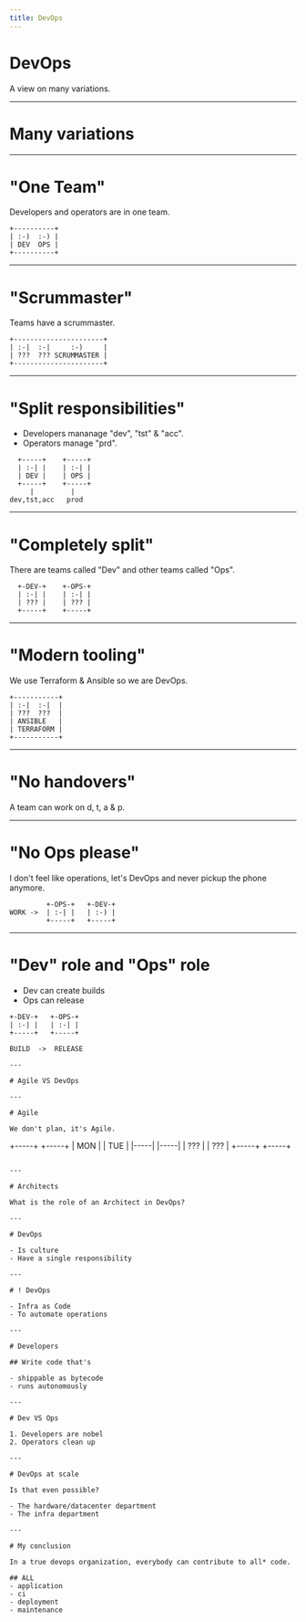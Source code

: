 ```yaml
---
title: DevOps
---
```


# DevOps

A view on many variations.

---

# Many variations

----

# "One Team"

Developers and operators are in one team.

```
+----------+
| :-)  :-) |
| DEV  OPS |
+----------+
```

----

# "Scrummaster"

Teams have a scrummaster.

```
+----------------------+
| :-|  :-|     :-)     |
| ???  ??? SCRUMMASTER |
+----------------------+
```

----

# "Split responsibilities"

- Developers mananage "dev", "tst" & "acc".
- Operators manage "prd".

```
  +-----+    +-----+
  | :-| |    | :-| |
  | DEV |    | OPS |
  +-----+    +-----+
     |         |
dev,tst,acc   prod
```

----

# "Completely split"

There are teams called "Dev" and other teams called "Ops".

```
  +-DEV-+    +-OPS-+
  | :-| |    | :-| |
  | ??? |    | ??? |
  +-----+    +-----+
```

----

# "Modern tooling"

We use Terraform & Ansible so we are DevOps.

```
+-----------+
| :-|  :-|  |
| ???  ???  |
| ANSIBLE   |
| TERRAFORM |
+-----------+
```

----

# "No handovers"

A team can work on d, t, a & p.

----

# "No Ops please"

I don't feel like operations, let's DevOps and never pickup the phone anymore.

```
         +-OPS-+   +-DEV-+
WORK ->  | :-| |   | :-) |
         +-----+   +-----+
```

----

# "Dev" role and "Ops" role

- Dev can create builds
- Ops can release

```
+-DEV-+   +-OPS-+
| :-| |   | :-| |
+-----+   +-----+

BUILD  ->  RELEASE

---

# Agile VS DevOps

---

# Agile

We don't plan, it's Agile.

```
+-----+ +-----+
| MON | | TUE |
|-----| |-----|
| ??? | | ??? |
+-----+ +-----+
```

---

# Architects

What is the role of an Architect in DevOps?

---

# DevOps

- Is culture
- Have a single responsibility

---

# ! DevOps

- Infra as Code
- To automate operations

---

# Developers

## Write code that's

- shippable as bytecode
- runs autonomously

---

# Dev VS Ops

1. Developers are nobel
2. Operators clean up

---

# DevOps at scale

Is that even possible?

- The hardware/datacenter department
- The infra department

---

# My conclusion

In a true devops organization, everybody can contribute to all* code.

## ALL
- application
- ci
- deployment
- maintenance
